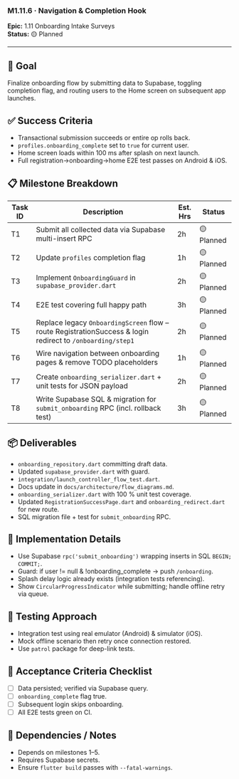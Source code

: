 ### M1.11.6 · Navigation & Completion Hook

**Epic:** 1.11 Onboarding Intake Surveys\
**Status:** 🟡 Planned

---

## 🎯 Goal

Finalize onboarding flow by submitting data to Supabase, toggling completion
flag, and routing users to the Home screen on subsequent app launches.

## ✅ Success Criteria

- Transactional submission succeeds or entire op rolls back.
- `profiles.onboarding_complete` set to `true` for current user.
- Home screen loads within 100 ms after splash on next launch.
- Full registration→onboarding→home E2E test passes on Android & iOS.

## 📋 Milestone Breakdown

| Task ID | Description                                                                                                | Est. Hrs | Status     |
| ------- | ---------------------------------------------------------------------------------------------------------- | -------- | ---------- |
| T1      | Submit all collected data via Supabase multi-insert RPC                                                    | 2h       | 🟡 Planned |
| T2      | Update `profiles` completion flag                                                                          | 1h       | 🟡 Planned |
| T3      | Implement `OnboardingGuard` in `supabase_provider.dart`                                                    | 2h       | 🟡 Planned |
| T4      | E2E test covering full happy path                                                                          | 3h       | 🟡 Planned |
| T5      | Replace legacy `OnboardingScreen` flow – route RegistrationSuccess & login redirect to `/onboarding/step1` | 2h       | 🟡 Planned |
| T6      | Wire navigation between onboarding pages & remove TODO placeholders                                        | 1h       | 🟡 Planned |
| T7      | Create `onboarding_serializer.dart` + unit tests for JSON payload                                          | 2h       | 🟡 Planned |
| T8      | Write Supabase SQL & migration for `submit_onboarding` RPC (incl. rollback test)                           | 3h       | 🟡 Planned |

## 📦 Deliverables

- `onboarding_repository.dart` committing draft data.
- Updated `supabase_provider.dart` with guard.
- `integration/launch_controller_flow_test.dart`.
- Docs update in `docs/architecture/flow_diagrams.md`.
- `onboarding_serializer.dart` with 100 % unit test coverage.
- Updated `RegistrationSuccessPage.dart` and `onboarding_redirect.dart` for new
  route.
- SQL migration file + test for `submit_onboarding` RPC.

## 🔧 Implementation Details

- Use Supabase `rpc('submit_onboarding')` wrapping inserts in SQL
  `BEGIN; COMMIT;`.
- Guard: if user != null & !onboarding_complete → push `/onboarding`.
- Splash delay logic already exists (integration tests referencing).
- Show `CircularProgressIndicator` while submitting; handle offline retry via
  queue.

## 🧪 Testing Approach

- Integration test using real emulator (Android) & simulator (iOS).
- Mock offline scenario then retry once connection restored.
- Use `patrol` package for deep-link tests.

## 📜 Acceptance Criteria Checklist

- [ ] Data persisted; verified via Supabase query.
- [ ] `onboarding_complete` flag true.
- [ ] Subsequent login skips onboarding.
- [ ] All E2E tests green on CI.

## 🔗 Dependencies / Notes

- Depends on milestones 1–5.
- Requires Supabase secrets.
- Ensure `flutter build` passes with `--fatal-warnings`.
